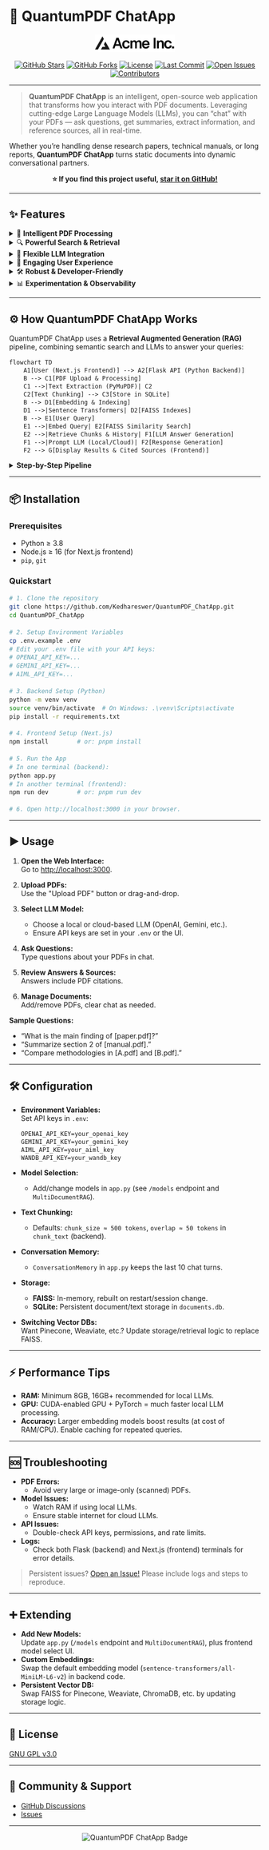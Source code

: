 # 🌌 QuantumPDF ChatApp

<p align="center">
  <img src="public/placeholder-logo.svg" width="160" alt="QuantumPDF ChatApp Logo">
</p>

<div align="center">

[![GitHub Stars](https://img.shields.io/github/stars/Kedhareswer/QuantumPDF_ChatApp?style=flat-square)](https://github.com/Kedhareswer/QuantumPDF_ChatApp/stargazers)
[![GitHub Forks](https://img.shields.io/github/forks/Kedhareswer/QuantumPDF_ChatApp?style=flat-square)](https://github.com/Kedhareswer/QuantumPDF_ChatApp/fork)
[![License](https://img.shields.io/github/license/Kedhareswer/QuantumPDF_ChatApp?style=flat-square)](LICENSE)
[![Last Commit](https://img.shields.io/github/last-commit/Kedhareswer/QuantumPDF_ChatApp?style=flat-square)](https://github.com/Kedhareswer/QuantumPDF_ChatApp/commits/main)
[![Open Issues](https://img.shields.io/github/issues/Kedhareswer/QuantumPDF_ChatApp?style=flat-square)](https://github.com/Kedhareswer/QuantumPDF_ChatApp/issues)
[![Contributors](https://img.shields.io/github/contributors/Kedhareswer/QuantumPDF_ChatApp?style=flat-square)](https://github.com/Kedhareswer/QuantumPDF_ChatApp/graphs/contributors)

</div>

---

> **QuantumPDF ChatApp** is an intelligent, open-source web application that transforms how you interact with PDF documents. Leveraging cutting-edge Large Language Models (LLMs), you can “chat” with your PDFs — ask questions, get summaries, extract information, and reference sources, all in real-time.

Whether you’re handling dense research papers, technical manuals, or long reports, **QuantumPDF ChatApp** turns static documents into dynamic conversational partners.

<p align="center"><b>⭐️ If you find this project useful, <a href="https://github.com/Kedhareswer/QuantumPDF_ChatApp/stargazers">star it on GitHub!</a></b></p>

---

## ✨ Features

<details>
<summary>🧠 <b>Intelligent PDF Processing</b></summary>

- 📝 **Advanced Text Extraction:** High-fidelity extraction using PyMuPDF (Fitz).
- 🪓 **Smart Chunking:** Splits text into context-optimized, overlapping chunks for best LLM results.
</details>

<details>
<summary>🔍 <b>Powerful Search & Retrieval</b></summary>

- **Semantic Search:** FAISS vector similarity search using Sentence Transformers.
- **Multi-Document Querying:** Upload and chat with multiple PDFs in a session.
</details>

<details>
<summary>🤖 <b>Flexible LLM Integration</b></summary>

- **Local Models:** Run Hugging Face models (e.g., DialoGPT, Zephyr, Mistral) on your hardware.
- **Cloud APIs:** Integrate with OpenAI, Google Gemini, or AIML APIs.
</details>

<details>
<summary>💬 <b>Engaging User Experience</b></summary>

- **Interactive Chat:** Next.js + React frontend for seamless conversations.
- **Source Citations:** Answers reference specific PDF chunks.
- **Document Management:** Upload, view, or remove PDFs per session.
- **Conversation History:** Context-aware responses by remembering previous turns.
- **Dark/Light Modes:** Choose your favorite theme.
</details>

<details>
<summary>🛠️ <b>Robust & Developer-Friendly</b></summary>

- **Persistent Storage:** SQLite for document metadata and text.
- **Session Management:** Organized uploads and chats by session.
- **Configurable & Extensible:** Easily add models, adjust embedding models, or swap vector DBs.
- **Health Check Endpoint:** `/health` API for monitoring.
- **Responsive Design:** Optimized for desktop and tablet.
</details>

<details>
<summary>📊 <b>Experimentation & Observability</b></summary>

- **Weights & Biases:** Track experiments and model performance (WandB).
- **Comprehensive Logging:** For debugging and monitoring.
</details>

---

## ⚙️ How QuantumPDF ChatApp Works

QuantumPDF ChatApp uses a **Retrieval Augmented Generation (RAG)** pipeline, combining semantic search and LLMs to answer your queries:

```mermaid
flowchart TD
    A1[User (Next.js Frontend)] --> A2[Flask API (Python Backend)]
    B --> C1[PDF Upload & Processing]
    C1 -->|Text Extraction (PyMuPDF)| C2
    C2[Text Chunking] --> C3[Store in SQLite]
    B --> D1[Embedding & Indexing]
    D1 -->|Sentence Transformers| D2[FAISS Indexes]
    B --> E1[User Query]
    E1 -->|Embed Query| E2[FAISS Similarity Search]
    E2 -->|Retrieve Chunks & History| F1[LLM Answer Generation]
    F1 -->|Prompt LLM (Local/Cloud)| F2[Response Generation]
    F2 --> G[Display Results & Cited Sources (Frontend)]
```

<details>
<summary><b>Step-by-Step Pipeline</b></summary>

1. **Session Start:** User accesses the web UI, starting a new session.
2. **Document Upload:** Upload PDFs. Backend extracts text (PyMuPDF), chunks and stores it in SQLite.
3. **Embedding & Indexing:** Text chunks → embeddings (Sentence Transformers) → FAISS index for similarity search.
4. **Query & Retrieval:** User query is embedded & searched against FAISS index for the most relevant text.
5. **Answer Generation:** Retrieved chunks + conversation history = context for selected LLM (local/cloud).
6. **Display:** Frontend shows the answer, highlighting the cited PDF chunks.
</details>

---

## 📦 Installation

### Prerequisites

- Python ≥ 3.8
- Node.js ≥ 16 (for Next.js frontend)
- `pip`, `git`

### Quickstart

```bash
# 1. Clone the repository
git clone https://github.com/Kedhareswer/QuantumPDF_ChatApp.git
cd QuantumPDF_ChatApp

# 2. Setup Environment Variables
cp .env.example .env
# Edit your .env file with your API keys:
# OPENAI_API_KEY=...
# GEMINI_API_KEY=...
# AIML_API_KEY=...

# 3. Backend Setup (Python)
python -m venv venv
source venv/bin/activate  # On Windows: .\venv\Scripts\activate
pip install -r requirements.txt

# 4. Frontend Setup (Next.js)
npm install        # or: pnpm install

# 5. Run the App
# In one terminal (backend):
python app.py
# In another terminal (frontend):
npm run dev        # or: pnpm run dev

# 6. Open http://localhost:3000 in your browser.
```

---

## ▶️ Usage

1. **Open the Web Interface:**  
   Go to [http://localhost:3000](http://localhost:3000).

2. **Upload PDFs:**  
   Use the "Upload PDF" button or drag-and-drop.

3. **Select LLM Model:**  
   - Choose a local or cloud-based LLM (OpenAI, Gemini, etc.).
   - Ensure API keys are set in your `.env` or the UI.

4. **Ask Questions:**  
   Type questions about your PDFs in chat.

5. **Review Answers & Sources:**  
   Answers include PDF citations.

6. **Manage Documents:**  
   Add/remove PDFs, clear chat as needed.

**Sample Questions:**
- “What is the main finding of [paper.pdf]?”
- “Summarize section 2 of [manual.pdf].”
- “Compare methodologies in [A.pdf] and [B.pdf].”

---

## 🛠️ Configuration

- **Environment Variables:**  
  Set API keys in `.env`:
  ```env
  OPENAI_API_KEY=your_openai_key
  GEMINI_API_KEY=your_gemini_key
  AIML_API_KEY=your_aiml_key
  WANDB_API_KEY=your_wandb_key
  ```

- **Model Selection:**  
  - Add/change models in `app.py` (see `/models` endpoint and `MultiDocumentRAG`).

- **Text Chunking:**  
  - Defaults: `chunk_size ≈ 500 tokens`, `overlap ≈ 50 tokens` in `chunk_text` (backend).

- **Conversation Memory:**  
  - `ConversationMemory` in `app.py` keeps the last 10 chat turns.

- **Storage:**
  - **FAISS:** In-memory, rebuilt on restart/session change.
  - **SQLite:** Persistent document/text storage in `documents.db`.

- **Switching Vector DBs:**  
  Want Pinecone, Weaviate, etc.? Update storage/retrieval logic to replace FAISS.

---

## ⚡ Performance Tips

- **RAM:** Minimum 8GB, 16GB+ recommended for local LLMs.
- **GPU:** CUDA-enabled GPU + PyTorch = much faster local LLM processing.
- **Accuracy:** Larger embedding models boost results (at cost of RAM/CPU). Enable caching for repeated queries.

---

## 🆘 Troubleshooting

- **PDF Errors:**  
    - Avoid very large or image-only (scanned) PDFs.
- **Model Issues:**  
    - Watch RAM if using local LLMs.
    - Ensure stable internet for cloud LLMs.
- **API Issues:**  
    - Double-check API keys, permissions, and rate limits.
- **Logs:**  
    - Check both Flask (backend) and Next.js (frontend) terminals for error details.

> Persistent issues? [Open an Issue!](https://github.com/Kedhareswer/QuantumPDF_ChatApp/issues) Please include logs and steps to reproduce.

---

## ➕ Extending

- **Add New Models:**  
  Update `app.py` (`/models` endpoint and `MultiDocumentRAG`), plus frontend model select UI.
- **Custom Embeddings:**  
  Swap the default embedding model (`sentence-transformers/all-MiniLM-L6-v2`) in backend code.
- **Persistent Vector DB:**  
  Swap FAISS for Pinecone, Weaviate, ChromaDB, etc. by updating storage logic.

---

## 📜 License

[GNU GPL v3.0](LICENSE)

---

## 🤝 Community & Support

- [GitHub Discussions](https://github.com/Kedhareswer/QuantumPDF_ChatApp/discussions)
- [Issues](https://github.com/Kedhareswer/QuantumPDF_ChatApp/issues)

---

<p align="center">
  <img src="https://img.shields.io/badge/QuantumPDF%20ChatApp-Made_with_%E2%9D%A4%EF%B8%8F-blueviolet?style=for-the-badge" alt="QuantumPDF ChatApp Badge">
</p>
